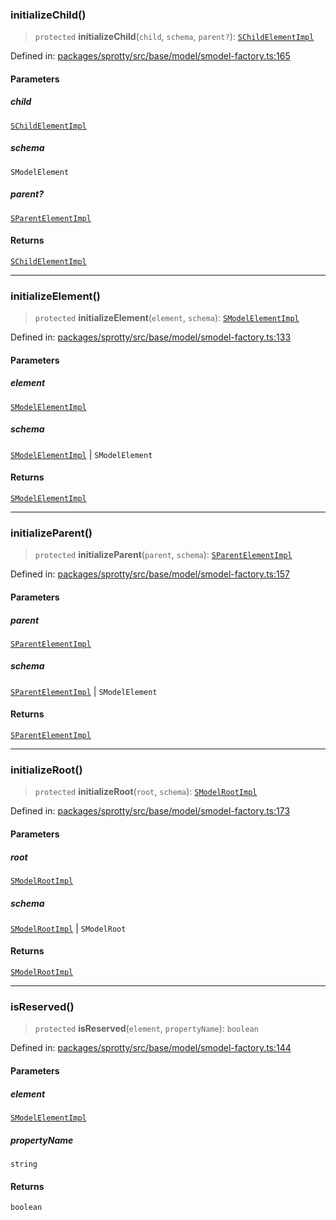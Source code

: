 
### initializeChild()

> `protected` **initializeChild**(`child`, `schema`, `parent?`): [`SChildElementImpl`](../Class.SChildElementImpl)

Defined in: [packages/sprotty/src/base/model/smodel-factory.ts:165](https://github.com/eclipse-sprotty/sprotty/blob/f9b2433481cc27a1ac0c92d525a92039ae7f6c76/packages/sprotty/src/base/model/smodel-factory.ts#L165)

#### Parameters

##### child

[`SChildElementImpl`](../Class.SChildElementImpl)

##### schema

`SModelElement`

##### parent?

[`SParentElementImpl`](../Class.SParentElementImpl)

#### Returns

[`SChildElementImpl`](../Class.SChildElementImpl)

***

### initializeElement()

> `protected` **initializeElement**(`element`, `schema`): [`SModelElementImpl`](../Class.SModelElementImpl)

Defined in: [packages/sprotty/src/base/model/smodel-factory.ts:133](https://github.com/eclipse-sprotty/sprotty/blob/f9b2433481cc27a1ac0c92d525a92039ae7f6c76/packages/sprotty/src/base/model/smodel-factory.ts#L133)

#### Parameters

##### element

[`SModelElementImpl`](../Class.SModelElementImpl)

##### schema

[`SModelElementImpl`](../Class.SModelElementImpl) | `SModelElement`

#### Returns

[`SModelElementImpl`](../Class.SModelElementImpl)

***

### initializeParent()

> `protected` **initializeParent**(`parent`, `schema`): [`SParentElementImpl`](../Class.SParentElementImpl)

Defined in: [packages/sprotty/src/base/model/smodel-factory.ts:157](https://github.com/eclipse-sprotty/sprotty/blob/f9b2433481cc27a1ac0c92d525a92039ae7f6c76/packages/sprotty/src/base/model/smodel-factory.ts#L157)

#### Parameters

##### parent

[`SParentElementImpl`](../Class.SParentElementImpl)

##### schema

[`SParentElementImpl`](../Class.SParentElementImpl) | `SModelElement`

#### Returns

[`SParentElementImpl`](../Class.SParentElementImpl)

***

### initializeRoot()

> `protected` **initializeRoot**(`root`, `schema`): [`SModelRootImpl`](../Class.SModelRootImpl)

Defined in: [packages/sprotty/src/base/model/smodel-factory.ts:173](https://github.com/eclipse-sprotty/sprotty/blob/f9b2433481cc27a1ac0c92d525a92039ae7f6c76/packages/sprotty/src/base/model/smodel-factory.ts#L173)

#### Parameters

##### root

[`SModelRootImpl`](../Class.SModelRootImpl)

##### schema

[`SModelRootImpl`](../Class.SModelRootImpl) | `SModelRoot`

#### Returns

[`SModelRootImpl`](../Class.SModelRootImpl)

***

### isReserved()

> `protected` **isReserved**(`element`, `propertyName`): `boolean`

Defined in: [packages/sprotty/src/base/model/smodel-factory.ts:144](https://github.com/eclipse-sprotty/sprotty/blob/f9b2433481cc27a1ac0c92d525a92039ae7f6c76/packages/sprotty/src/base/model/smodel-factory.ts#L144)

#### Parameters

##### element

[`SModelElementImpl`](../Class.SModelElementImpl)

##### propertyName

`string`

#### Returns

`boolean`
